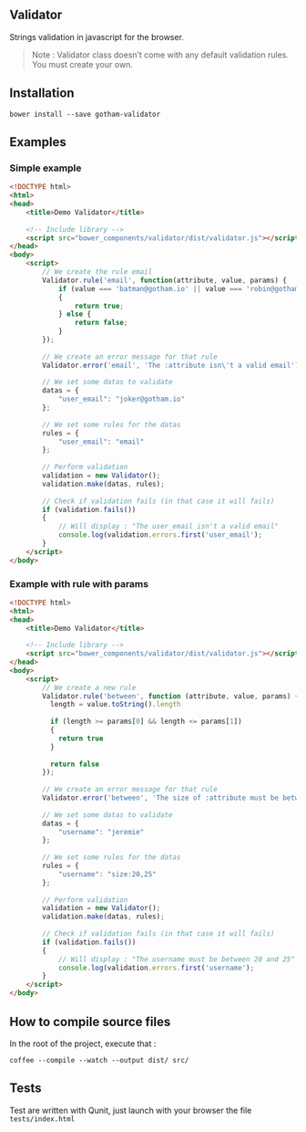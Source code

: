 ## Validator

Strings validation in javascript for the browser.

> Note : Validator class doesn’t come with any default validation rules. You must create your own.

## Installation 
```
bower install --save gotham-validator
```

## Examples 

### Simple example
```html
<!DOCTYPE html>
<html>
<head>
    <title>Demo Validator</title>
    
    <!-- Include library -->
    <script src="bower_components/validator/dist/validator.js"></script>
</head>
<body>
    <script>
        // We create the rule email
        Validator.rule('email', function(attribute, value, params) {
            if (value === 'batman@gotham.io' || value === 'robin@gotham.io')
            {
                return true;
            } else {
                return false;
            }
        });
        
        // We create an error message for that rule
        Validator.error('email', 'The :attribute isn\'t a valid email');
        
        // We set some datas to validate
        datas = {
            "user_email": "joker@gotham.io"
        };
        
        // We set some rules for the datas
        rules = {
            "user_email": "email"
        };
        
        // Perform validation
        validation = new Validator();
        validation.make(datas, rules);
        
        // Check if validation fails (in that case it will fails)
        if (validation.fails())
        {
            // Will display : "The user_email isn't a valid email"
            console.log(validation.errors.first('user_email');
        }
    </script>
</body>
```

### Example with rule with params
```html
<!DOCTYPE html>
<html>
<head>
    <title>Demo Validator</title>
    
    <!-- Include library -->
    <script src="bower_components/validator/dist/validator.js"></script>
</head>
<body>
    <script>
        // We create a new rule
        Validator.rule('between', function (attribute, value, params) {
          length = value.toString().length
          
          if (length >= params[0] && length <= params[1])
          {
            return true
          }
          
          return false
        });
            
        // We create an error message for that rule
        Validator.error('between', 'The size of :attribute must be between :value1 and :value2');
        
        // We set some datas to validate
        datas = {
            "username": "jeremie"
        };
        
        // We set some rules for the datas
        rules = {
            "username": "size:20,25"
        };
        
        // Perform validation
        validation = new Validator();
        validation.make(datas, rules);
        
        // Check if validation fails (in that case it will fails)
        if (validation.fails())
        {
            // Will display : "The username must be between 20 and 25"
            console.log(validation.errors.first('username');
        }
    </script>
</body>
```

## How to compile source files 

In the root of the project, execute that : 

```
coffee --compile --watch --output dist/ src/
```

## Tests 
Test are written with Qunit, just launch with your browser the file ```tests/index.html```
